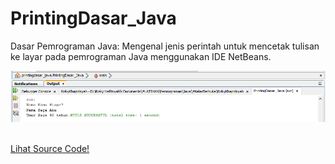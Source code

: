 # PrintingDasar_Java
Dasar Pemrograman Java: Mengenal jenis perintah untuk mencetak tulisan ke layar pada pemrograman Java menggunakan IDE NetBeans. <br>

<img src="https://github.com/RizkyKhapidsyah/PrintingDasar_Java/blob/master/%23result/Capture.PNG"> <br><br>

<a href="https://github.com/RizkyKhapidsyah/PrintingDasar_Java/blob/master/src/printingdasar_java/PrintingDasar_Java.java">Lihat Source Code!</a>
